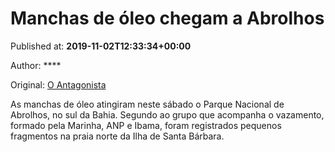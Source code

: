 
# Manchas de óleo chegam a Abrolhos

Published at: **2019-11-02T12:33:34+00:00**

Author: ****

Original: [O Antagonista](https://www.oantagonista.com/brasil/manchas-de-oleo-chegam-a-abrolhos/)

As manchas de óleo atingiram neste sábado o Parque Nacional de Abrolhos, no sul da Bahia.
Segundo ao grupo que acompanha o vazamento, formado pela Marinha, ANP e Ibama, foram registrados pequenos fragmentos na praia norte da Ilha de Santa Bárbara.
